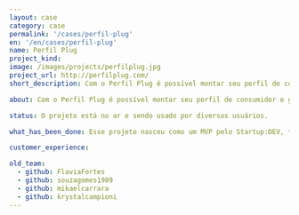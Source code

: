 ```yaml
---
layout: case
category: case
permalink: '/cases/perfil-plug'
en: '/en/cases/perfil-plug'
name: Perfil Plug
project_kind:
image: /images/projects/perfilplug.jpg
project_url: http://perfilplug.com/
short_description: Com o Perfil Plug é possível montar seu perfil de consumidor e ganhar Plug$ (moeda interna) para trocá-los por prêmios, como vale-presentes em diversas lojas conhecidas!

about: Com o Perfil Plug é possível montar seu perfil de consumidor e ganhar Plug$ (moeda interna) para trocá-los por prêmios, como vale-presentes em diversas lojas conhecidas!

status: O projeto está no ar e sendo usado por diversos usuários.

what_has_been_done: Esse projeto nasceu como um MVP pelo Startup:DEV, teve seu desenvolvimento continuado no Help, e hoje está concluído. É um bom exemplo de alguém que lançou sua ideia com a gente e escolheu manter seu projeto nas mãos dos nossos profissionais.

customer_experience:

old_team:
  - github: FlaviaFortes
  - github: souzagomes1989
  - github: mikaelcarrara
  - github: krystalcampioni
---
```

